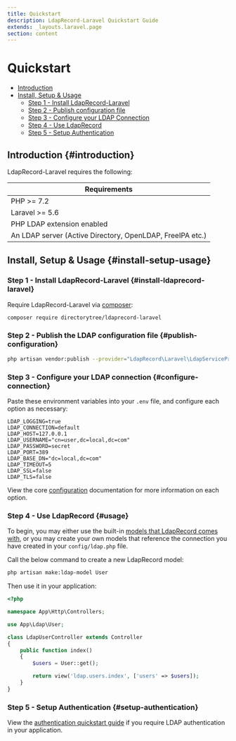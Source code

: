 ```yaml
---
title: Quickstart
description: LdapRecord-Laravel Quickstart Guide
extends: _layouts.laravel.page
section: content
---
```


# Quickstart

- [Introduction](#introduction)
- [Install, Setup & Usage](#install-setup-usage)
  - [Step 1 - Install LdapRecord-Laravel](#install-ldaprecord-laravel)
  - [Step 2 - Publish configuration file](#publish-configuration)
  - [Step 3 - Configure your LDAP Connection](#configure-connection)
  - [Step 4 - Use LdapRecord](#usage)
  - [Step 5 - Setup Authentication](#setup-authentication)

## Introduction {#introduction}

LdapRecord-Laravel requires the following:

Requirements |
--- |
PHP >= 7.2 |
Laravel >= 5.6 |
PHP LDAP extension enabled |
An LDAP server (Active Directory, OpenLDAP, FreeIPA etc.) |

## Install, Setup & Usage {#install-setup-usage}

### Step 1 - Install LdapRecord-Laravel {#install-ldaprecord-laravel}

Require LdapRecord-Laravel via [composer](https://getcomposer.org/):

```bash
composer require directorytree/ldaprecord-laravel
```

### Step 2 - Publish the LDAP configuration file {#publish-configuration}

```bash
php artisan vendor:publish --provider="LdapRecord\Laravel\LdapServiceProvider"
```

### Step 3 - Configure your LDAP connection {#configure-connection}

Paste these environment variables into your `.env` file, and configure each option as necessary:

```dotenv
LDAP_LOGGING=true
LDAP_CONNECTION=default
LDAP_HOST=127.0.0.1
LDAP_USERNAME="cn=user,dc=local,dc=com"
LDAP_PASSWORD=secret
LDAP_PORT=389
LDAP_BASE_DN="dc=local,dc=com"
LDAP_TIMEOUT=5
LDAP_SSL=false
LDAP_TLS=false
```

View the core [configuration](/docs/core/v1/configuration) documentation for more information on each option.

### Step 4 - Use LdapRecord {#usage}

To begin, you may either use the built-in [models that LdapRecord comes with](/docs/core/v1/models#predefined-models),
or you may create your own models that reference the connection you have created in your `config/ldap.php` file.

Call the below command to create a new LdapRecord model:

```bash
php artisan make:ldap-model User
```

Then use it in your application:

```php
<?php

namespace App\Http\Controllers;

use App\Ldap\User;

class LdapUserController extends Controller
{
    public function index()
    {
        $users = User::get();

        return view('ldap.users.index', ['users' => $users]);
    }
}
```

### Step 5 - Setup Authentication {#setup-authentication}

View the [authentication quickstart guide](/docs/laravel/v1/auth/quickstart) if you require LDAP authentication in your application.